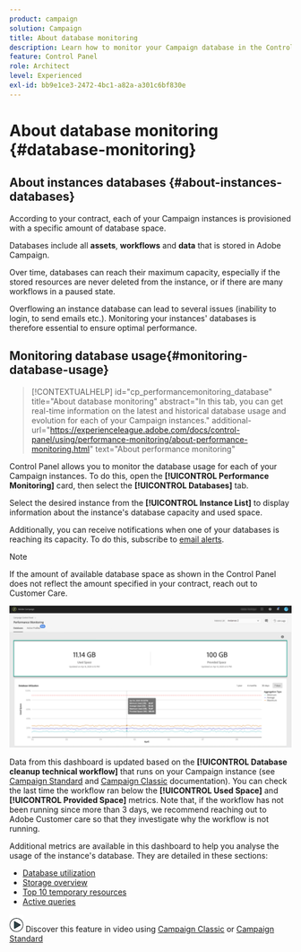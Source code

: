 ```yaml
---
product: campaign
solution: Campaign 
title: About database monitoring
description: Learn how to monitor your Campaign database in the Control Panel
feature: Control Panel
role: Architect
level: Experienced
exl-id: bb9e1ce3-2472-4bc1-a82a-a301c6bf830e
---
```

# About database monitoring {#database-monitoring}

## About instances databases {#about-instances-databases}

According to your contract, each of your Campaign instances is provisioned with a specific amount of database space.

Databases include all **assets**, **workflows** and **data** that is stored in Adobe Campaign.

Over time, databases can reach their maximum capacity, especially if the stored resources are never deleted from the instance, or if there are many workflows in a paused state.

Overflowing an instance database can lead to several issues (inability to login, to send emails etc.). Monitoring your instances' databases is therefore essential to ensure optimal performance.

## Monitoring database usage{#monitoring-database-usage}

>[!CONTEXTUALHELP]
>id="cp_performancemonitoring_database"
>title="About database monitoring"
>abstract="In this tab, you can get real-time information on the latest and historical database usage and evolution for each of your Campaign instances."
>additional-url="https://experienceleague.adobe.com/docs/control-panel/using/performance-monitoring/about-performance-monitoring.html" text="About performance monitoring"

Control Panel allows you to monitor the database usage for each of your Campaign instances. To do this, open the **[!UICONTROL Performance Monitoring]** card, then select the **[!UICONTROL Databases]** tab.

Select the desired instance from the **[!UICONTROL Instance List]** to display information about the instance's database capacity and used space.

Additionally, you can receive notifications when one of your databases is reaching its capacity. To do this, subscribe to [email alerts](../../performance-monitoring/using/email-alerting.md).

>[!NOTE]
>
>If the amount of available database space as shown in the Control Panel does not reflect the amount specified in your contract, reach out to Customer Care.

![](assets/databases_dashboard.png)

Data from this dashboard is updated based on the **[!UICONTROL Database cleanup technical workflow]** that runs on your Campaign instance (see [Campaign Standard](https://experienceleague.adobe.com/docs/campaign-standard/using/administrating/application-settings/technical-workflows.html#list-of-technical-workflows) and [Campaign Classic](https://experienceleague.adobe.com/docs/campaign-classic/using/monitoring-campaign-classic/data-processing/database-cleanup-workflow.html) documentation). You can check the last time the workflow ran below the **[!UICONTROL Used Space]** and **[!UICONTROL Provided Space]** metrics. Note that, if the workflow has not been running since more than 3 days, we recommend reaching out to Adobe Customer care so that they investigate why the workflow is not running.

Additional metrics are available in this dashboard to help you analyse the usage of the instance's database. They are detailed in these sections:

* [Database utilization](../../performance-monitoring/using/database-utilization.md)
* [Storage overview](../../performance-monitoring/using/database-storage-overview.md)
* [Top 10 temporary resources](../../performance-monitoring/using/database-top-ten-resources.md)
* [Active queries](../../performance/monitoring/using/database-active-queries.md)

![](assets/do-not-localize/how-to-video.png) Discover this feature in video using [Campaign Classic](https://experienceleague.adobe.com/docs/campaign-classic-learn/control-panel/performance-monitoring/monitoring-databases.html#performance-monitoring) or [Campaign Standard](https://experienceleague.adobe.com/docs/campaign-standard-learn/control-panel/performance-monitoring/monitoring-databases.html#performance-monitoring)
